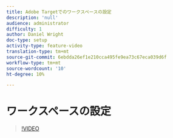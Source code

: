 ```yaml
---
title: Adobe Targetでのワークスペースの設定
description: 'null'
audience: administrator
difficulty: 1
author: Daniel Wright
doc-type: setup
activity-type: feature-video
translation-type: tm+mt
source-git-commit: 6ebdda26ef1e210cca495fe9ea73c67eca039d6f
workflow-type: tm+mt
source-wordcount: '10'
ht-degree: 10%

---
```



# ワークスペースの設定

>[!VIDEO](https://video.tv.adobe.com/v/19463/?quality=12)